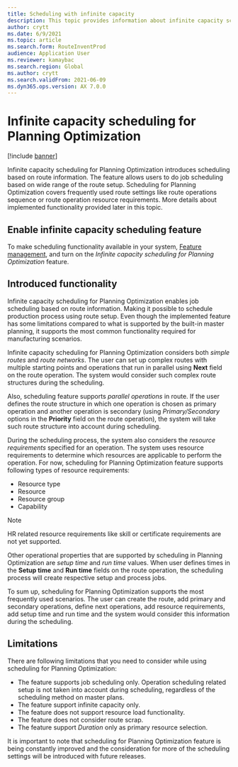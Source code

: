 ```yaml
---
title: Scheduling with infinite capacity
description: This topic provides information about infinite capacity scheduling for Planning Optimization. It also describes current feature limitations.
author: crytt
ms.date: 6/9/2021
ms.topic: article
ms.search.form: RouteInventProd
audience: Application User
ms.reviewer: kamaybac
ms.search.region: Global
ms.author: crytt
ms.search.validFrom: 2021-06-09
ms.dyn365.ops.version: AX 7.0.0
---
```


# Infinite capacity scheduling for Planning Optimization

[!include [banner](../../includes/banner.md)]

Infinite capacity scheduling for Planning Optimization introduces scheduling based on route information. The feature allows users to do job scheduling based on wide range of the route setup. Scheduling for Planning Optimization covers frequently used route settings like route operations sequence or route operation resource requirements. More details about implemented functionality provided later in this topic.

## Enable infinite capacity scheduling feature

To make scheduling functionality available in your system, [Feature management](../../../fin-ops-core/fin-ops/get-started/feature-management/feature-management-overview.md), and turn on the *Infinite capacity scheduling for Planning Optimization* feature.
 
## Introduced functionality

Infinite capacity scheduling for Planning Optimization enables job scheduling based on route information. Making it possible to schedule production process using route setup. Even though the implemented feature has some limitations compared to what is supported by the built-in master planning, it supports the most common functionality required for manufacturing scenarios.
 
Infinite capacity scheduling for Planning Optimization considers both *simple routes* and *route networks*. The user can set up complex routes with multiple starting points and operations that run in parallel using **Next** field on the route operation. The system would consider such complex route structures during the scheduling.
 
Also, scheduling feature supports *parallel operations* in route. If the user defines the route structure in which one operation is chosen as primary operation and another operation is secondary (using *Primary/Secondary* options in the **Priority** field on the route operation), the system will take such route structure into account during scheduling.
 
During the scheduling process, the system also considers the *resource requirements* specified for an operation. The system uses resource requirements to determine which resources are applicable to perform the operation. For now, scheduling for Planning Optimization feature supports following types of resource requirements:

- Resource type
- Resource
- Resource group
- Capability
 
> [!NOTE]
> HR related resource requirements like skill or certificate requirements are not yet supported.

Other operational properties that are supported by scheduling in Planning Optimization are *setup time* and *run time* values. When user defines times in the **Setup time** and **Run time** fields on the route operation, the scheduling process will create respective setup and process jobs. 
 
To sum up, scheduling for Planning Optimization supports the most frequently used scenarios. The user can create the route, add primary and secondary operations, define next operations, add resource requirements, add setup time and run time and the system would consider this information during the scheduling.
 
## Limitations

There are following limitations that you need to consider while using scheduling for Planning Optimization:

- The feature supports job scheduling only. Operation scheduling related setup is not taken into account during scheduling, regardless of the scheduling method on master plans.
- The feature support infinite capacity only.
- The feature does not support resource load functionality.
- The feature does not consider route scrap.
- The feature support *Duration* only as primary resource selection.
 
It is important to note that scheduling for Planning Optimization feature is being constantly improved and the consideration for more of the scheduling settings will be introduced with future releases.
